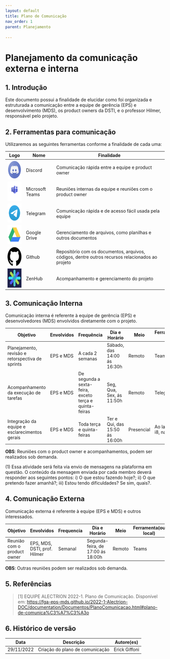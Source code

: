 ```yaml
---
layout: default
title: Plano de Comunicação
nav_order: 1
parent: Planejamento

---
```


# Planejamento da comunicação externa e interna

<!-- Tópicos e subtópicos com numeração-->

## 1. Introdução
Este documento possui a finalidade de elucidar como foi organizada e estruturada a comunicação entre a equipe de gerência (EPS) e desenvolvimento (MDS), os product owners da DSTI, e o professor Hilmer, responsável pelo projeto.

## 2. Ferramentas para comunicação

Utilizaremos as seguintes ferramentas conforme a finalidade de cada uma:

|**Logo**|**Nome**|**Finalidade**|
|--------|-------------|---------|
|<img src="../assets/logos/discord.png" width="60px" height="60px">|Discord|Comunicação rápida entre a equipe e product owner|
|<img src="../assets/logos/teams.png" width="60px" height="60px">|Microsoft Teams|Reuniões internas da equipe e reuniões com o product owner|
|<img src="../assets/logos/telegram.png" width="60px" height="60px">|Telegram|Comunicação rápida e de acesso fácil usada pela equipe|
|<img src="../assets/logos/drive.png" width="60px" height="60px">|Google Drive|Gerenciamento de arquivos, como planilhas e outros documentos|
|<img src="../assets/logos/github.png" width="60px" height="60px">|Github|Repositório com os documentos, arquivos, códigos, dentre outros recursos relacionados ao projeto|
|<img src="../assets/logos/zenhub.png" width="60px" height="60px">|ZenHub| Acompanhamento e gerenciamento do projeto|

## 3. Comunicação Interna

Comunicação interna é referente à equipe de gerência (EPS) e desenvolvedores (MDS) envolvidos diretamente com o projeto.

|**Objetivo**|**Envolvidos**|**Frequência**|**Dia e Horário**|**Meio**|**Ferramenta**(ou local)|
|------------|--------------|--------------|-----------|--------|--------|
|Planejamento, revisão e retorspectiva de sprints| EPS e MDS| A cada 2 semanas | Sábado, das 14:00 ás 16:30h| Remoto|Teams|
|Acompanhamento da execução de tarefas| EPS e MDS| De segunda a sexta-feira, exceto terça e quinta-feiras| Seg, Qua, Sex, ás 11:50h| Remoto|Telegram (1)|
|Integração da equipe e esclarecimentos gerais| EPS e MDS|Toda terça e quinta-feiras| Ter e Qui, das 15:50 ás 16:00h|Presencial|Ao lado da sala i8, na FGA|

**OBS**: Reuniões com o product owner e acompanhamentos, podem ser realizados sob demanda.

(1) Essa atividade será feita via envio de mensagens na plataforma em questão. O conteúdo da mensagem enviada por cada membro deverá responder aos seguintes pontos: i) O que estou fazendo hoje?; ii) O que pretendo fazer amanhã?; iii) Estou tendo dificuldades? Se sim, quais?.

## 4. Comunicação Externa

Comunicação externa é referente à equipe (EPS e MDS) e outros interessados.

|**Objetivo**|**Envolvidos**|**Frequencia**|**Dia e Horário**|**Meio**|**Ferramenta**(ou local)|
|------------|--------------|--------------|-----------|--------|--------|
|Reunião com o product owner| EPS, MDS, DSTI, prof. Hilmer| Semanal| Segunda-feira, de 17:00 ás 18:00h| Remoto|Teams|

**OBS**: Outras reuniões podem ser realizados sob demanda.

## 5. Referências

<!-- Referências enumeradas-->

> [1] EQUIPE ALECTRION 2022-1. Plano de Comunicação. Disponível em: https://fga-eps-mds.github.io/2022-1-Alectrion-DOC/documentation/Documentos/PlanoComunicacao.html#plano-de-comunica%C3%A7%C3%A3o

## 6. Histórico de versão

|**Data**|**Descrição**|**Autore(es)**|
|--------|-------------|--------------|
|29/11/2022| Criação do plano de comunicação | Erick Giffoni |
